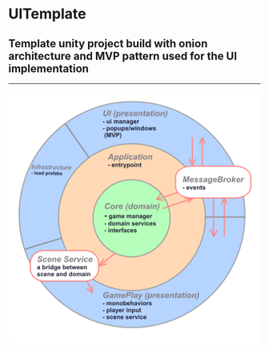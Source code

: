 
# UITemplate

## Template unity project build with onion architecture and MVP pattern used for the UI implementation
---
![Onion architecture](/Assets/_Project/Images/readme/onion.png)
